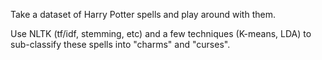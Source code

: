 Take a dataset of Harry Potter spells and play around with them.

Use NLTK (tf/idf, stemming, etc) and a few techniques (K-means, LDA) to sub-classify these spells into "charms" and "curses".

